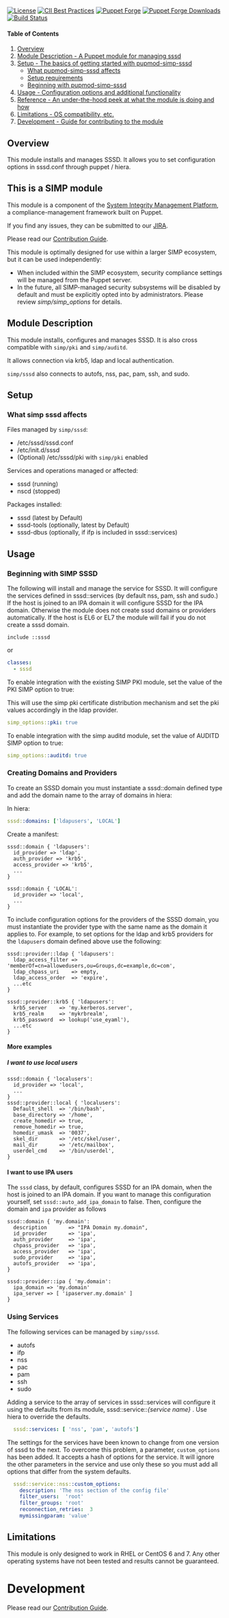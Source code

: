 [![License](https://img.shields.io/:license-apache-blue.svg)](http://www.apache.org/licenses/LICENSE-2.0.html)
[![CII Best Practices](https://bestpractices.coreinfrastructure.org/projects/73/badge)](https://bestpractices.coreinfrastructure.org/projects/73)
[![Puppet Forge](https://img.shields.io/puppetforge/v/simp/sssd.svg)](https://forge.puppetlabs.com/simp/sssd)
[![Puppet Forge Downloads](https://img.shields.io/puppetforge/dt/simp/sssd.svg)](https://forge.puppetlabs.com/simp/sssd)
[![Build Status](https://travis-ci.org/simp/pupmod-simp-sssd.svg)](https://travis-ci.org/simp/pupmod-simp-sssd)

#### Table of Contents

1. [Overview](#overview)
2. [Module Description - A Puppet module for managing sssd](#module-description)
3. [Setup - The basics of getting started with pupmod-simp-sssd](#setup)
    * [What pupmod-simp-sssd affects](#what-simp-sssd-affects)
    * [Setup requirements](#setup-requirements)
    * [Beginning with pupmod-simp-sssd](#beginning-with-simp-sssd)
4. [Usage - Configuration options and additional functionality](#usage)
5. [Reference - An under-the-hood peek at what the module is doing and how](#reference)
5. [Limitations - OS compatibility, etc.](#limitations)
6. [Development - Guide for contributing to the module](#development)


## Overview

This module installs and manages SSSD. It allows you to set configuration
options in sssd.conf through puppet / hiera.

## This is a SIMP module

This module is a component of the [System Integrity Management Platform](https://simp-project.com),
a compliance-management framework built on Puppet.

If you find any issues, they can be submitted to our
[JIRA](https://simp-project.atlassian.net/).

Please read our [Contribution Guide](https://simp.readthedocs.io/en/stable/contributors_guide/index.html).

This module is optimally designed for use within a larger SIMP ecosystem, but it
can be used independently:
* When included within the SIMP ecosystem, security compliance settings will be
managed from the Puppet server.
* In the future, all SIMP-managed security subsystems will be disabled by
default and must be explicitly opted into by administrators.  Please review
*simp/simp_options* for details.

## Module Description

This module installs, configures and manages SSSD. It is also cross compatible
with `simp/pki` and `simp/auditd`.

It allows connection via krb5, ldap and local authentication.

`simp/sssd` also connects to autofs, nss, pac, pam, ssh, and sudo.

## Setup

### What simp sssd affects

Files managed by `simp/sssd`:
* /etc/sssd/sssd.conf
* /etc/init.d/sssd
* (Optional) /etc/sssd/pki with `simp/pki` enabled

Services and operations managed or affected:
* sssd (running)
* nscd (stopped)

Packages installed:
* sssd (latest by Default)
* sssd-tools (optionally, latest by Default)
* sssd-dbus (optionally, if ifp is included in sssd::services)

## Usage

### Beginning with SIMP SSSD

The following will install and manage the service for SSSD.
It will configure the services defined in sssd::services
(by default nss, pam, ssh and sudo.)  If the host is joined to an
IPA domain it will  configure SSSD for the IPA domain.  Otherwise
the module does not create sssd domains or providers automatically.
If the host is EL6 or EL7 the module will fail if you do not create
a sssd domain.

``` puppet
include ::sssd
```
or

``` yaml
classes:
  - sssd
```

To enable integration with the existing SIMP PKI module, set the
value of the PKI SIMP option to true:

This will use the simp pki certificate distribution mechanism and set the
pki values accordingly in the ldap provider.

```yaml
simp_options::pki: true
```

To enable integration with the simp auditd module, set the
value of AUDITD SIMP option to true:

```yaml
simp_options::auditd: true
```

### Creating Domains and Providers

To create an SSSD domain you must instantiate a sssd::domain defined type and
add the domain name to the array of domains in hiera:

In hiera:

``` yaml
sssd::domains: ['ldapusers', 'LOCAL']
```

Create a manifest:

``` puppet
sssd::domain { 'ldapusers':
  id_provider => 'ldap',
  auth_provider => 'krb5',
  access_provider => 'krb5',
  ...
}

sssd::domain { 'LOCAL':
  id_provider => 'local',
  ...
}
```

To include configuration options for the providers of the SSSD domain, you must
instantiate the provider type with the same name as the domain it applies to.
For example, to set options for the  ldap and krb5 providers for the ``ldapusers``
domain defined above use the following:

``` puppet
sssd::provider::ldap { 'ldapusers':
  ldap_access_filter => 'memberOf=cn=allowedusers,ou=Groups,dc=example,dc=com',
  ldap_chpass_uri    => empty,
  ldap_access_order  => 'expire',
  ...etc
}

sssd::provider::krb5 { 'ldapusers':
  krb5_server    => 'my.kerberos.server',
  krb5_realm     => 'mykrbrealm',
  krb5_password  => lookup('use_eyaml'),
  ...etc
}
```

#### More examples
##### I want to use local users

```puppet
sssd::domain { 'localusers':
  id_provider => 'local',
  ...
}
sssd::provider::local { 'localusers':
  Default_shell  => '/bin/bash',
  base_directory => '/home',
  create_homedir => true,
  remove_homedir => true,
  homedir_umask  => '0037',
  skel_dir       => '/etc/skel/user',
  mail_dir       => '/etc/mailbox',
  userdel_cmd    => '/bin/userdel',
}
```
#### I want to use IPA users

The `sssd` class, by default, configures SSSD for an IPA domain,
when the host is joined to an IPA domain.  If you want to manage this
configuration yourself, set `sssd::auto_add_ipa_domain` to false.
Then, configure the domain and `ipa` provider as follows

```puppet
sssd::domain { 'my.domain':
  description       => "IPA Domain my.domain",
  id_provider       => 'ipa',
  auth_provider     => 'ipa',
  chpass_provider   => 'ipa',
  access_provider   => 'ipa',
  sudo_provider     => 'ipa',
  autofs_provider   => 'ipa',
}

sssd::provider::ipa { 'my.domain':
  ipa_domain => 'my.domain'
  ipa_server => [ 'ipaserver.my.domain' ]
}
```

### Using Services

The following services can be managed by `simp/sssd`.

* autofs
* ifp
* nss
* pac
* pam
* ssh
* sudo

Adding a service to the array of services in sssd::services will
configure it using the defaults from its module, sssd::service::*\{service name\}* .
Use hiera to override the defaults.

``` yaml
  sssd::services: [ 'nss', 'pam', 'autofs']
```

The settings for the services have been known to change from one version of sssd
to the next.  To overcome this problem, a parameter, ``custom_options``  has been
added.  It accepts a hash of options for the service.  It will ignore the other
parameters in the service and use only these so you must add all options
that differ from the system defaults.

``` yaml
  sssd::service::nss::custom_options:
    description: 'The nss section of the config file'
    filter_users:  'root'
    filter_groups: 'root'
    reconnection_retries:  3
    mymissingparam: 'value'
```

## Limitations

This module is only designed to work in RHEL or CentOS 6 and 7. Any other
operating systems have not been tested and results cannot be guaranteed.

# Development

Please read our [Contribution Guide](https://simp.readthedocs.io/en/stable/contributors_guide/index.html).
